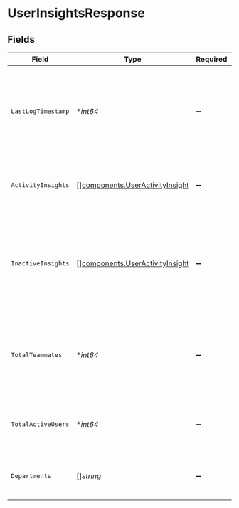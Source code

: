 # UserInsightsResponse


## Fields

| Field                                                                                                               | Type                                                                                                                | Required                                                                                                            | Description                                                                                                         |
| ------------------------------------------------------------------------------------------------------------------- | ------------------------------------------------------------------------------------------------------------------- | ------------------------------------------------------------------------------------------------------------------- | ------------------------------------------------------------------------------------------------------------------- |
| `LastLogTimestamp`                                                                                                  | **int64*                                                                                                            | :heavy_minus_sign:                                                                                                  | Unix timestamp of the last activity processed to make the response (in seconds since epoch UTC).                    |
| `ActivityInsights`                                                                                                  | [][components.UserActivityInsight](../../models/components/useractivityinsight.md)                                  | :heavy_minus_sign:                                                                                                  | Insights for all active users with respect to set of actions.                                                       |
| `InactiveInsights`                                                                                                  | [][components.UserActivityInsight](../../models/components/useractivityinsight.md)                                  | :heavy_minus_sign:                                                                                                  | Insights for all in inactive users with respect to set of actions and time period. Activity count will be set to 0. |
| `TotalTeammates`                                                                                                    | **int64*                                                                                                            | :heavy_minus_sign:                                                                                                  | Total number of teammates that have logged in to the product, that are still valid teammates.                       |
| `TotalActiveUsers`                                                                                                  | **int64*                                                                                                            | :heavy_minus_sign:                                                                                                  | Total number of active users in the requested period.                                                               |
| `Departments`                                                                                                       | []*string*                                                                                                          | :heavy_minus_sign:                                                                                                  | list of departments applicable for users tab.                                                                       |